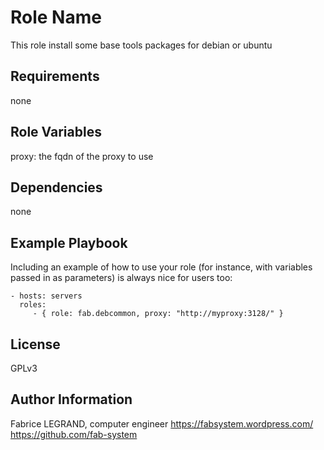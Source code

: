 Role Name
=========

This role install some base tools packages for debian or ubuntu 

Requirements
------------

none

Role Variables
--------------

proxy: the fqdn of the proxy to use

Dependencies
------------

none

Example Playbook
----------------

Including an example of how to use your role (for instance, with variables passed in as parameters) is always nice for users too:

    - hosts: servers
      roles:
         - { role: fab.debcommon, proxy: "http://myproxy:3128/" }

License
-------

GPLv3

Author Information
------------------

Fabrice LEGRAND, computer engineer
https://fabsystem.wordpress.com/
https://github.com/fab-system

